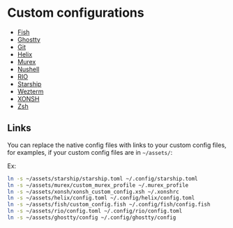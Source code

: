 # Custom configurations

- [Fish](./fish/)
- [Ghostty](./ghostty/)
- [Git](./git/)
- [Helix](./helix/)
- [Murex](./murex/)
- [Nushell](./nushell/)
- [RIO](./rio/)
- [Starship](./starship/)
- [Wezterm](./wezterm/)
- [XONSH](./xonsh/)
- [Zsh](./zsh/)

## Links

You can replace the native config files with links to your custom config files, for examples, if your custom config files are in `~/assets/`:

Ex:
```sh
ln -s ~/assets/starship/starship.toml ~/.config/starship.toml
ln -s ~/assets/murex/custom_murex_profile ~/.murex_profile
ln -s ~/assets/xonsh/xonsh_custom_config.xsh ~/.xonshrc
ln -s ~/assets/helix/config.toml ~/.config/helix/config.toml
ln -s ~/assets/fish/custom_config.fish ~/.config/fish/config.fish
ln -s ~/assets/rio/config.toml ~/.config/rio/config.toml
ln -s ~/assets/ghostty/config ~/.config/ghostty/config
```
